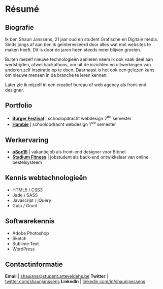 # Résumé

## Biografie
Ik ben Shaun Janssens, 21 jaar oud en student Grafische en Digitale media. Sinds jongs af aan ben ik geïnteresseerd door alles wat met websites te maken heeft. Dit is door de jaren heen steeds meer blijven groeien.

Buiten mezelf nieuwe technologieën aanleren neem ik ook vaak deel aan wedstrijden, ofwel hackathons, om uit de inzichten en uitwerkingen van anderen zelf inspiratie op te doen. Daarnaast is het ook een gelezen kans om nieuwe mensen in de branche te leren kennen.

Later zie ik mijzelf in een creatief bureau of web agency als front-end designer. 

## Portfolio
* [**Burger Festival**](http://shaunjanssens.be/school/burger/) | schoolopdracht webdesign 2<sup>de</sup> semester
* [**Hambie**](http://shaunjanssens.be/school/hambie/) | schoolopdracht webdesign 1<sup>ste</sup> semester

## Werkervaring
* [**oSoc15**](http://2015.summerofcode.be/) | vakantiejob als front-end designer voor Bibnet
* [**Stadium Fitness**](http//stadium.be) | jobstudent als back-end ontwikkelaar van online bestelsysteem

## Kennis webtechnologieën
* HTML5 / CSS3
* Jade / SASS
* Javascript / jQuery
* Gulp / Grunt

## Softwarekennis
* Adobe Photoshop
* Sketch
* Sublime Text
* WordPress

## Contactinformatie
**Email** | [shaujans@student.arteveldehs.be](mailto:shaujans@student.arteveldehs.be)
**Twitter** | [twitter.com/shaunjanssens](https://twitter.com/shaunjanssens)
**LinkedIn** | [linkedin.com/in/shaunjanssens](https://be.linkedin.com/in/shaunjanssens)